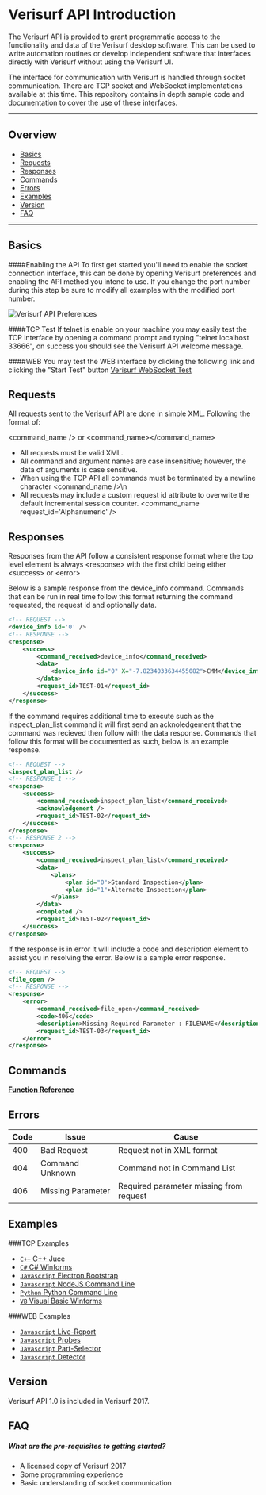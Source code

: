 # Verisurf API Introduction

The Verisurf API is provided to grant programmatic access to the functionality and data of the Verisurf desktop software.  This can be used to write automation routines or develop independent software that interfaces directly with Verisurf without using the Verisurf UI.

The interface for communication with Verisurf is handled through socket communication.  There are TCP socket and WebSocket implementations available at this time.  This repository contains in depth sample code and documentation to cover the use of these interfaces.

***

## Overview
* [Basics](#basics)
* [Requests](#requests)
* [Responses](#responses)
* [Commands](#commands)
* [Errors](#errors)
* [Examples](#examples)
* [Version](#version)
* [FAQ](#faq)

***

## <a name="basics">Basics</a>
####Enabling the API
To first get started you'll need to enable the socket connection interface, this can be done by opening Verisurf preferences and enabling the API method you intend to use.  If you change the port number during this step be sure to modify all examples with the modified port number.

![Verisurf API Preferences](https://github.com/verisurf/verisurf-api/blob/master/documentation/images/api-enabled.png)

####TCP Test
If telnet is enable on your machine you may easily test the TCP interface by opening a command prompt and typing "telnet localhost 33666", on success you should see the Verisurf API welcome message.

####WEB
You may test the WEB interface by clicking the following link and clicking the "Start Test" button [Verisurf WebSocket Test](http://sdk.verisurf.com/connection-test)

## <a name="requests">Requests</a>
All requests sent to the Verisurf API are done in simple XML. Following the format of:

&lt;command_name /&gt; or &lt;command_name&gt;&lt;/command_name&gt;

* All requests must be valid XML. 
* All command and argument names are case insensitive; however, the data of arguments is case sensitive.
* When using the TCP API all commands must be terminated by a newline character &lt;command_name /&gt;\n
* All requests may include a custom request id attribute to overwrite the default incremental session counter. &lt;command_name request_id='Alphanumeric' /&gt;

## <a name="responses">Responses</a>
Responses from the API follow a consistent response format where the top level element is always &lt;response&gt; with the first child being either &lt;success&gt; or &lt;error&gt;

Below is a sample response from the device_info command.  Commands that can be run in real time follow this format returning the command requested, the request id and optionally data.

```xml
<!-- REQUEST -->
<device_info id='0' />
<!-- RESPONSE -->
<response>
	<success>
		<command_received>device_info</command_received>
		<data>
			<device_info id="0" X="-7.8234033634455082">CMM</device_info>
		</data>
		<request_id>TEST-01</request_id>
	</success>
</response>
```

If the command requires additional time to execute such as the inspect_plan_list command it will first send an acknoledgement that the command was recieved then follow with the data response.  Commands that follow this format will be documented as such, below is an example response.

```xml
<!-- REQUEST -->
<inspect_plan_list />
<!-- RESPONSE 1 -->
<response>
	<success>
		<command_received>inspect_plan_list</command_received>
		<acknowledgement />
		<request_id>TEST-02</request_id>
	</success>
</response>
<!-- RESPONSE 2 -->
<response>
	<success>
		<command_received>inspect_plan_list</command_received>
		<data>
			<plans>
				<plan id="0">Standard Inspection</plan>
				<plan id="1">Alternate Inspection</plan>
			</plans>
		</data>
		<completed />
		<request_id>TEST-02</request_id>
	</success>
</response>
```

If the response is in error it will include a code and description element to assist you in resolving the error.  Below is a sample error response.

```xml
<!-- REQUEST -->
<file_open />
<!-- RESPONSE -->
<response>
	<error>
		<command_received>file_open</command_received>
		<code>406</code>
		<description>Missing Required Parameter : FILENAME</description>
		<request_id>TEST-03</request_id>
	</error>
</response>
```

## <a name="commands">Commands</a>
**[Function Reference](https://github.com/verisurf/verisurf-api/blob/master/documentation/README.md)**

## <a name="errors">Errors</a>
| Code | Issue | Cause |
|------|-------|------------|
| 400 | Bad Request | Request not in XML format |
| 404 | Command Unknown | Command not in Command List |
| 406 | Missing Parameter | Required parameter missing from request |

## <a name="examples">Examples</a>
###TCP Examples
* [<code>C++</code> C++ Juce](https://github.com/verisurf/verisurf-api/tree/master/tcp-examples/C++)
* [<code>C#</code> C# Winforms](https://github.com/verisurf/verisurf-api/tree/master/tcp-examples/CSharp)
* [<code>Javascript</code> Electron Bootstrap](https://github.com/verisurf/verisurf-api/tree/master/tcp-examples/Electron)
* [<code>Javascript</code> NodeJS Command Line](https://github.com/verisurf/verisurf-api/tree/master/tcp-examples/NodeJS)
* [<code>Python</code> Python Command Line](https://github.com/verisurf/verisurf-api/tree/master/tcp-examples/Python)
* [<code>VB</code> Visual Basic Winforms](https://github.com/verisurf/verisurf-api/tree/master/tcp-examples/VisualBasic)

###WEB Examples
* [<code>Javascript</code> Live-Report](https://github.com/verisurf/verisurf-api/tree/master/web-examples/Live-Report)
* [<code>Javascript</code> Probes](https://github.com/verisurf/verisurf-api/tree/master/web-examples/Probes)
* [<code>Javascript</code> Part-Selector](https://github.com/verisurf/verisurf-api/tree/master/web-examples/Part-Selector)
* [<code>Javascript</code> Detector](https://github.com/verisurf/verisurf-api/tree/master/web-examples/Detector)

## <a name="version">Version</a>
Verisurf API 1.0 is included in Verisurf 2017.

## <a name="faq">FAQ</a>
##### What are the pre-requisites to getting started?
* A licensed copy of Verisurf 2017
* Some programming experience
* Basic understanding of socket communication

